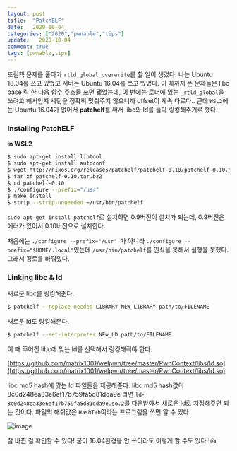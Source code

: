 ```yaml
---
layout: post
title:  "PatchELF"
date:   2020-10-04
categories: ["2020","pwnable","tips"]
update:   2020-10-04
comment: true
tags: [pwnable,tips]
---
```


또림핵 문제를 풀다가 `rtld_global_overwrite`를 할 일이 생겼다. 나는 Ubuntu 18.04를 쓰고 있었고 서버는 Ubuntu 16.04를 쓰고 있었다. 이 때까지 푼 문제들은 libc base 릭 한 다음 함수 주소들 쓰면 됐었는데, 이 번에는 로더에 있는 `_rtld_global`을 쓰려고 해서인지 세팅을 정확히 맞춰주지 않으니까 offset이 계속 다르다.. 근데 `WSL2`에는 Ubuntu 16.04가 없어서 **patchelf**를 써서 libc와 ld를 둘다 링킹해주기로 했다.

### Installing PatchELF 

**in WSL2**

```sh
$ sudo apt-get install libtool
$ sudo apt-get install autoconf
$ wget http://nixos.org/releases/patchelf/patchelf-0.10/patchelf-0.10.tar.bz2
$ tar xf patchelf-0.10.tar.bz2
$ cd patchelf-0.10
$ ./configure --prefix="/usr" 
$ make install
$ strip --strip-unneeded ~/usr/bin/patchelf
```

`sudo apt-get install patchelf`로 설치하면 0.9버전이 설치가 되는데, 0.9버전은 에러가 있어서 0.10버전으로 설치한다.

처음에는 `./configure --prefix="/usr" `가 아니라 `./configure --prefix="$HOME/.local"`였는데 `/usr/bin/patchelf`를 인식을 못해서 실행을 못했다. 그래서 경로를 바꿔줬다.

### Linking libc & ld

새로운 libc를 링킹해준다.

``` sh
$ patchelf --replace-needed LIBRARY NEW_LIBRARY path/to/FILENAME
```

새로운 ld도 링킹해준다.

```sh
$ patchelf --set-interpreter NEw_LD path/to/FILENAME
```

이 때 주어진 libc에 맞는 ld를 선택해서 링킹해줘야 한다.

[https://github.com/matrix1001/welpwn/tree/master/PwnContext/libs/ld.so](https://github.com/matrix1001/welpwn/tree/master/PwnContext/libs/ld.so)

libc md5 hash에 맞는 ld 파일들을 제공해준다. libc md5 hash값이 8c0d248ea33e6ef17b759fa5d81dda9e 라면 `ld-8c0d248ea33e6ef17b759fa5d81dda9e.so.2`를 다운받아서 새로운 ld로 지정해주면 되는 것이다. 파일의 해쉬값은 `HashTab`이라는 프로그램을 쓰면 알 수 있다.

![image](https://user-images.githubusercontent.com/51329156/94995679-d638fb00-05da-11eb-8952-3eac475d5c53.png)

잘 바뀐 걸 확인할 수 있다! 굳이 16.04환경을 안 쓰더라도 이렇게 할 수도 있다 !👍